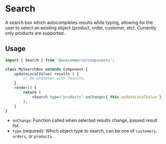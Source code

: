 Search
======

A search box which autocompletes results while typing, allowing for the user to select an existing object (product, order, customer, etc). Currently only products are supported.

## Usage

```jsx
import { Search } from '@woocommerce/components';

class MySearchBox extends Component {
	updateLocalValue( results ) {
		// Do whatever with results.
	}
	render() {
		return (
			<Search type="products" onChange={ this.updateLocalValue } />
		);
	}
}
```

- `onChange`: Function called when selected results change, passed result list.
- `type` (required): Which object type to search, can be one of `customers`, `orders`, or `products`.

